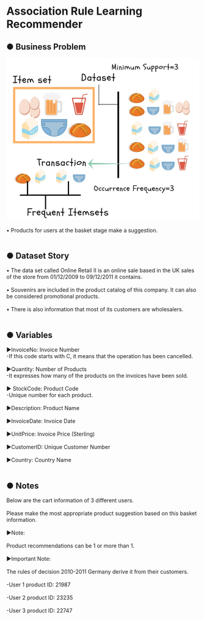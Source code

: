 # Association Rule Learning Recommender
## ● Business Problem<br/>
![This is an image](https://github.com/enessoztrk/Association_Rule_Recommender/blob/main/Dataset/img.jpg)<br/><br/>
• Products for users at the basket stage make a suggestion.<br/><br/>
## ● Dataset Story <br/>
• The data set called Online Retail II is an online sale based in the UK sales of the store from 01/12/2009 to 09/12/2011 it contains.<br/><br/>
• Souvenirs are included in the product catalog of this company. It can also be considered promotional products.<br/><br/>
• There is also information that most of its customers are wholesalers.<br/><br/>
## ● Variables <br/>
▶InvoiceNo: Invoice Number <br/>
 -If this code starts with C, it means that the operation has been cancelled.<br/><br/>
 ▶Quantity: Number of Products<br/>
-It expresses how many of the products on the invoices have been sold.<br/><br/>
▶ StockCode: Product Code <br/>
-Unique number for each product.<br/><br/>
▶Description: Product Name<br/><br/>
▶InvoiceDate: Invoice Date<br/><br/>
▶UnitPrice: Invoice Price (Sterling)<br/><br/>
▶CustomerID: Unique Customer Number<br/><br/>
▶Country: Country Name<br/><br/>
## ● Notes <br/>
Below are the cart information of 3 different users.<br/><br/>
Please make the most appropriate product suggestion based on this basket information.<br/><br/>
▶Note: <br/><br/>Product recommendations can be 1 or more than 1.<br/><br/>
▶Important Note:<br/><br/> The rules of decision 2010-2011 Germany derive it from their customers.<br/><br/>
-User 1 product ID: 21987<br/><br/>
-User 2 product ID: 23235<br/><br/>
-User 3 product ID: 22747<br/><br/>


 
